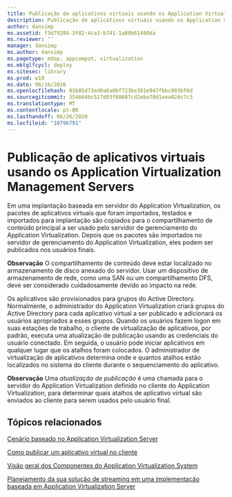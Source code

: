 ```yaml
---
title: Publicação de aplicativos virtuais usando os Application Virtualization Management Servers
description: Publicação de aplicativos virtuais usando os Application Virtualization Management Servers
author: dansimp
ms.assetid: f3d79284-3f82-4ca3-b741-1a80b61490da
ms.reviewer: ''
manager: dansimp
ms.author: dansimp
ms.pagetype: mdop, appcompat, virtualization
ms.mktglfcycl: deploy
ms.sitesec: library
ms.prod: w10
ms.date: 06/16/2016
ms.openlocfilehash: 01b85d73ed0a6a8bf723be381e947fbbc003bf6d
ms.sourcegitcommit: 354664bc527d93f80687cd2eba70d1eea024c7c3
ms.translationtype: MT
ms.contentlocale: pt-BR
ms.lasthandoff: 06/26/2020
ms.locfileid: "10796791"
---
```

# Publicação de aplicativos virtuais usando os Application Virtualization Management Servers


Em uma implantação baseada em servidor do Application Virtualization, os pacotes de aplicativos virtuais que foram importados, testados e importados para implantação são copiados para o compartilhamento de conteúdo principal a ser usado pelo servidor de gerenciamento do Application Virtualization. Depois que os pacotes são importados no servidor de gerenciamento do Application Virtualization, eles podem ser publicados nos usuários finais.

**Observação**  O compartilhamento de conteúdo deve estar localizado no armazenamento de disco anexado do servidor. Usar um dispositivo de armazenamento de rede, como uma SAN ou um compartilhamento DFS, deve ser considerado cuidadosamente devido ao impacto na rede.

 

Os aplicativos são provisionados para grupos do Active Directory. Normalmente, o administrador do Application Virtualization criará grupos do Active Directory para cada aplicativo virtual a ser publicado e adicionará os usuários apropriados a esses grupos. Quando os usuários fazem logon em suas estações de trabalho, o cliente de virtualização de aplicativos, por padrão, executa uma atualização de publicação usando as credenciais do usuário conectado. Em seguida, o usuário pode iniciar aplicativos em qualquer lugar que os atalhos foram colocados. O administrador de virtualização de aplicativos determina onde e quantos atalhos estão localizados no sistema do cliente durante o sequenciamento do aplicativo.

**Observação**  Uma *atualização de publicação* é uma chamada para o servidor do Application Virtualization definido no cliente do Application Virtualization, para determinar quais atalhos de aplicativo virtual são enviados ao cliente para serem usados pelo usuário final.

 

## Tópicos relacionados


[Cenário baseado no Application Virtualization Server](application-virtualization-server-based-scenario.md)

[Como publicar um aplicativo virtual no cliente](how-to-publish-a-virtual-application-on-the-client.md)

[Visão geral dos Componentes do Application Virtualization System](overview-of-the-application-virtualization-system-components.md)

[Planejamento da sua solução de streaming em uma implementação baseada em Application Virtualization Server](planning-your-streaming-solution-in-an-application-virtualization-server-based-implementation.md)

 

 





